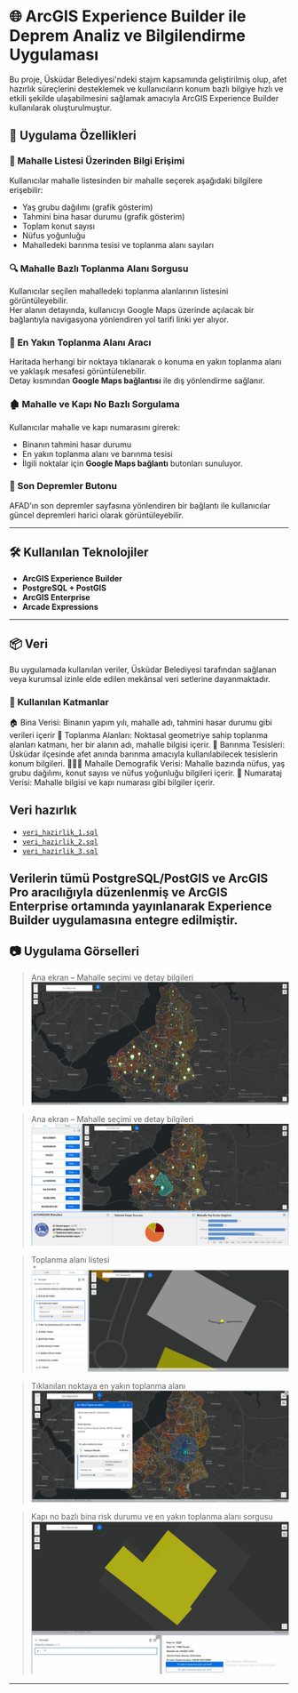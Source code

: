 # 🌐 ArcGIS Experience Builder ile Deprem Analiz ve Bilgilendirme Uygulaması

Bu proje, Üsküdar Belediyesi'ndeki stajım kapsamında geliştirilmiş olup, afet hazırlık süreçlerini desteklemek ve kullanıcıların konum bazlı bilgiye hızlı ve etkili şekilde ulaşabilmesini sağlamak amacıyla ArcGIS Experience Builder kullanılarak oluşturulmuştur.

## 🧩 Uygulama Özellikleri

### 🔹 Mahalle Listesi Üzerinden Bilgi Erişimi
Kullanıcılar mahalle listesinden bir mahalle seçerek aşağıdaki bilgilere erişebilir:
- Yaş grubu dağılımı (grafik gösterim)
- Tahmini bina hasar durumu (grafik gösterim)
- Toplam konut sayısı
- Nüfus yoğunluğu
- Mahalledeki barınma tesisi ve toplanma alanı sayıları

### 🔍 Mahalle Bazlı Toplanma Alanı Sorgusu
Kullanıcılar seçilen mahalledeki toplanma alanlarının listesini görüntüleyebilir.  
Her alanın detayında, kullanıcıyı Google Maps üzerinde açılacak bir bağlantıyla navigasyona yönlendiren yol tarifi linki yer alıyor.

### 📍 En Yakın Toplanma Alanı Aracı
Haritada herhangi bir noktaya tıklanarak o konuma en yakın toplanma alanı ve yaklaşık mesafesi görüntülenebilir.  
Detay kısmından **Google Maps bağlantısı** ile dış yönlendirme sağlanır.

### 🏚️ Mahalle ve Kapı No Bazlı Sorgulama
Kullanıcılar mahalle ve kapı numarasını girerek:
- Binanın tahmini hasar durumu
- En yakın toplanma alanı ve barınma tesisi
- İlgili noktalar için **Google Maps bağlantı** butonları sunuluyor.

### 📡 Son Depremler Butonu
AFAD'ın son depremler sayfasına yönlendiren bir bağlantı ile kullanıcılar güncel depremleri harici olarak görüntüleyebilir.

---

## 🛠️ Kullanılan Teknolojiler

- **ArcGIS Experience Builder**
- **PostgreSQL + PostGIS**
- **ArcGIS Enterprise**
- **Arcade Expressions**

---
## 📦 Veri
Bu uygulamada kullanılan veriler, Üsküdar Belediyesi tarafından sağlanan veya kurumsal izinle elde edilen mekânsal veri setlerine dayanmaktadır.
### 🔹 Kullanılan Katmanlar
🏠 Bina Verisi: Binanın yapım yılı, mahalle adı, tahmini hasar durumu gibi verileri içerir
🧭 Toplanma Alanları: Noktasal geometriye sahip toplanma alanları katmanı, her bir alanın adı, mahalle bilgisi içerir.
🛌 Barınma Tesisleri: Üsküdar ilçesinde afet anında barınma amacıyla kullanılabilecek tesislerin konum bilgileri.
🧑‍🤝‍🧑 Mahalle Demografik Verisi: Mahalle bazında nüfus, yaş grubu dağılımı, konut sayısı ve nüfus yoğunluğu bilgileri içerir.
📍 Numarataj Verisi: Mahalle bilgisi ve kapı numarası gibi bilgiler içerir.

## Veri hazırlık
- [`veri_hazirlik_1.sql`](sql_veri_hazirlik/veri_hazirlik_1.sql)
- [`veri_hazirlik_2.sql`](sql_veri_hazirlik/veri_hazirlik_2.sql)
- [`veri_hazirlik_3.sql`](sql_veri_hazirlik/veri_hazirlik_3.sql)

Verilerin tümü PostgreSQL/PostGIS ve ArcGIS Pro aracılığıyla düzenlenmiş ve ArcGIS Enterprise ortamında yayınlanarak Experience Builder uygulamasına entegre edilmiştir.
---

## 📷 Uygulama Görselleri

> Ana ekran – Mahalle seçimi ve detay bilgileri  
> ![Harita](screenshots/1.map.png)

> Ana ekran – Mahalle seçimi ve detay bilgileri  
> ![Mahalle listesi](screenshots/2.neighborhood_info_panel.png)

> Toplanma alanı listesi
> ![Toplanma alani](screenshots/3.assembly_area_list.png)

> Tıklanılan noktaya en yakın toplanma alanı 
> ![En yakin toplanma alani](screenshots/4.nearest_assembly_area.png)

> Kapı no bazlı bina risk durumu ve en yakın toplanma alanı sorgusu
> ![Kapi no bazli sorgu](screenshots/5.nearest_assembly_area_by_address_quer.jpg)
---
